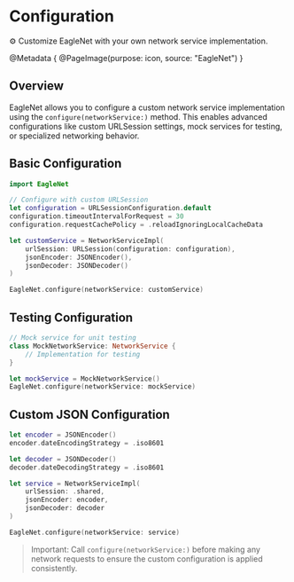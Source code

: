 # Configuration

⚙️ Customize EagleNet with your own network service implementation.

@Metadata {
   @PageImage(purpose: icon, source: "EagleNet")
}

## Overview

EagleNet allows you to configure a custom network service implementation using the `configure(networkService:)` method. This enables advanced configurations like custom URLSession settings, mock services for testing, or specialized networking behavior.

## Basic Configuration

```swift
import EagleNet

// Configure with custom URLSession
let configuration = URLSessionConfiguration.default
configuration.timeoutIntervalForRequest = 30
configuration.requestCachePolicy = .reloadIgnoringLocalCacheData

let customService = NetworkServiceImpl(
    urlSession: URLSession(configuration: configuration),
    jsonEncoder: JSONEncoder(),
    jsonDecoder: JSONDecoder()
)

EagleNet.configure(networkService: customService)
```

## Testing Configuration

```swift
// Mock service for unit testing
class MockNetworkService: NetworkService {
    // Implementation for testing
}

let mockService = MockNetworkService()
EagleNet.configure(networkService: mockService)
```

## Custom JSON Configuration

```swift
let encoder = JSONEncoder()
encoder.dateEncodingStrategy = .iso8601

let decoder = JSONDecoder()
decoder.dateDecodingStrategy = .iso8601

let service = NetworkServiceImpl(
    urlSession: .shared,
    jsonEncoder: encoder,
    jsonDecoder: decoder
)

EagleNet.configure(networkService: service)
```

> Important: Call `configure(networkService:)` before making any network requests to ensure the custom configuration is applied consistently.